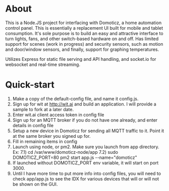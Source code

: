 # About

This is a Node.JS project for interfacing with Domoticz, a home automation control panel. This is essentially a replacement UI built for mobile and tablet consumption. It's sole purpose is to build an easy and attractive interface to turn lights, fans, and other switch-based hardware on and off. Has limited support for scenes (work in progress) and security sensors, such as motion and door/window sensors, and finally, support for graphing temperatures.

Utilizes Express for static file serving and API handling, and socket.io for websocket and real-time streaming.

# Quick-start

1) Make a copy of the default-config file, and name it config.js.
2) Sign up for wit at http://wit.ai and build an application. I will provide a sample to fork at a later date.
3) Enter wit.ai client access token in config file
4) Sign up for an MQTT broker if you do not have one already, and enter details in config file
5) Setup a new device in Domoticz for sending all MQTT traffic to it. Point it at the same broker you signed up for.
6) Fill in remaining items in config
7) Launch using node, or pm2. Make sure you launch from app directory. Ex:
7.1) cd /var/www/domoticz-node/app
7.2) sudo DOMOTICZ_PORT=80 pm2 start app.js --name="domoticz"
8) If launched without DOMOTICZ_PORT env variable, it will start on port 3000.
9) Until I have more time to put more info into config files, you will need to check app/app.js to see the IDX for various devices that will or will not be shown on the GUI.
